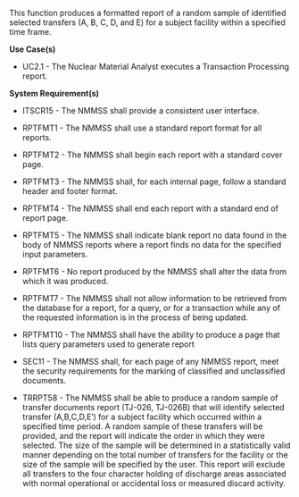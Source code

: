This function produces a formatted report of a random sample of identified selected transfers (A, B, C, D, and E) for a subject facility within a specified time frame.

**Use Case(s)**

- UC2.1 - The Nuclear Material Analyst executes a Transaction Processing report.

**System Requirement(s)**

- ITSCR15 - The NMMSS shall provide a consistent user interface.

- RPTFMT1 - The NMMSS shall use a standard report format for all reports.

- RPTFMT2 - The NMMSS shall begin each report with a standard cover page.

- RPTFMT3 - The NMMSS shall, for each internal page, follow a standard header and footer format.

- RPTFMT4 - The NMMSS shall end each report with a standard end of report page.

- RPTFMT5 - The NMMSS shall indicate blank report no data found in the body of NMMSS reports where a report finds no data for the specified input parameters.

- RPTFMT6 - No report produced by the NMMSS shall alter the data from which it was produced.

- RPTFMT7 - The NMMSS shall not allow information to be retrieved from the database for a report, for a query, or for a transaction while any of the requested information is in the process of being updated.

- RPTFMT10 - The NMMSS shall have the ability to produce a page that lists query parameters used to generate report

- SEC11 - The NMMSS shall, for each page of any NMMSS report, meet the security requirements for the marking of classified and unclassified documents.

- TRRPT58 - The NMMSS shall be able to produce a random sample of transfer documents report (TJ-026, TJ-026B) that will identify selected transfer (A,B,C,D,E’) for a subject facility which occurred within a specified time period. A random sample of these transfers will be provided, and the report will indicate the order in which they were selected. The size of the sample will be determined in a statistically valid manner depending on the total number of transfers for the facility or the size of the sample will be specified by the user. This report will exclude all transfers to the four character holding of discharge areas associated with normal operational or accidental loss or measured discard activity.